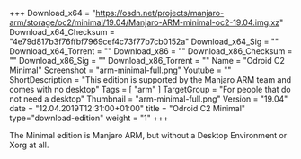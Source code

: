 +++
Download_x64 = "https://osdn.net/projects/manjaro-arm/storage/oc2/minimal/19.04/Manjaro-ARM-minimal-oc2-19.04.img.xz"
Download_x64_Checksum = "4e79d817b3f76ffbf7969cef4c73f77b7cb0152a"
Download_x64_Sig = ""
Download_x64_Torrent = ""
Download_x86 = ""
Download_x86_Checksum = ""
Download_x86_Sig = ""
Download_x86_Torrent = ""
Name = "Odroid C2 Minimal"
Screenshot = "arm-minimal-full.png"
Youtube = ""
ShortDescription = "This edition is supported by the Manjaro ARM team and comes with no desktop"
Tags = [ "arm" ]
TargetGroup = "For people that do not need a desktop"
Thumbnail = "arm-minimal-full.png"
Version = "19.04"
date = "12.04.2019T12:31:00+01:00"
title = "Odroid C2 Minimal"
type="download-edition"
weight = "1"
+++

The Minimal edition is Manjaro ARM, but without a Desktop Environment or Xorg at all.

